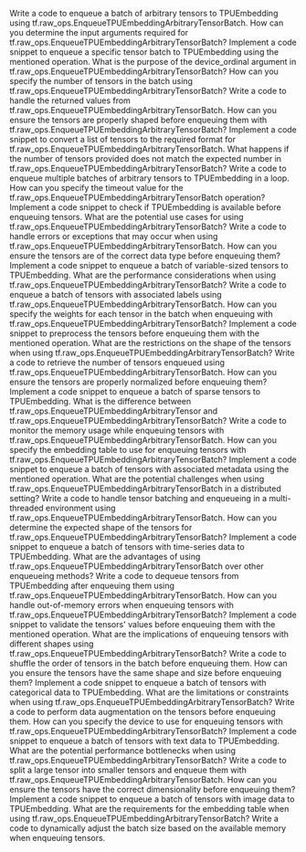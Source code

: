 Write a code to enqueue a batch of arbitrary tensors to TPUEmbedding using tf.raw_ops.EnqueueTPUEmbeddingArbitraryTensorBatch.
How can you determine the input arguments required for tf.raw_ops.EnqueueTPUEmbeddingArbitraryTensorBatch?
Implement a code snippet to enqueue a specific tensor batch to TPUEmbedding using the mentioned operation.
What is the purpose of the device_ordinal argument in tf.raw_ops.EnqueueTPUEmbeddingArbitraryTensorBatch?
How can you specify the number of tensors in the batch using tf.raw_ops.EnqueueTPUEmbeddingArbitraryTensorBatch?
Write a code to handle the returned values from tf.raw_ops.EnqueueTPUEmbeddingArbitraryTensorBatch.
How can you ensure the tensors are properly shaped before enqueuing them with tf.raw_ops.EnqueueTPUEmbeddingArbitraryTensorBatch?
Implement a code snippet to convert a list of tensors to the required format for tf.raw_ops.EnqueueTPUEmbeddingArbitraryTensorBatch.
What happens if the number of tensors provided does not match the expected number in tf.raw_ops.EnqueueTPUEmbeddingArbitraryTensorBatch?
Write a code to enqueue multiple batches of arbitrary tensors to TPUEmbedding in a loop.
How can you specify the timeout value for the tf.raw_ops.EnqueueTPUEmbeddingArbitraryTensorBatch operation?
Implement a code snippet to check if TPUEmbedding is available before enqueuing tensors.
What are the potential use cases for using tf.raw_ops.EnqueueTPUEmbeddingArbitraryTensorBatch?
Write a code to handle errors or exceptions that may occur when using tf.raw_ops.EnqueueTPUEmbeddingArbitraryTensorBatch.
How can you ensure the tensors are of the correct data type before enqueuing them?
Implement a code snippet to enqueue a batch of variable-sized tensors to TPUEmbedding.
What are the performance considerations when using tf.raw_ops.EnqueueTPUEmbeddingArbitraryTensorBatch?
Write a code to enqueue a batch of tensors with associated labels using tf.raw_ops.EnqueueTPUEmbeddingArbitraryTensorBatch.
How can you specify the weights for each tensor in the batch when enqueuing with tf.raw_ops.EnqueueTPUEmbeddingArbitraryTensorBatch?
Implement a code snippet to preprocess the tensors before enqueuing them with the mentioned operation.
What are the restrictions on the shape of the tensors when using tf.raw_ops.EnqueueTPUEmbeddingArbitraryTensorBatch?
Write a code to retrieve the number of tensors enqueued using tf.raw_ops.EnqueueTPUEmbeddingArbitraryTensorBatch.
How can you ensure the tensors are properly normalized before enqueuing them?
Implement a code snippet to enqueue a batch of sparse tensors to TPUEmbedding.
What is the difference between tf.raw_ops.EnqueueTPUEmbeddingArbitraryTensor and tf.raw_ops.EnqueueTPUEmbeddingArbitraryTensorBatch?
Write a code to monitor the memory usage while enqueuing tensors with tf.raw_ops.EnqueueTPUEmbeddingArbitraryTensorBatch.
How can you specify the embedding table to use for enqueuing tensors with tf.raw_ops.EnqueueTPUEmbeddingArbitraryTensorBatch?
Implement a code snippet to enqueue a batch of tensors with associated metadata using the mentioned operation.
What are the potential challenges when using tf.raw_ops.EnqueueTPUEmbeddingArbitraryTensorBatch in a distributed setting?
Write a code to handle tensor batching and enqueueing in a multi-threaded environment using tf.raw_ops.EnqueueTPUEmbeddingArbitraryTensorBatch.
How can you determine the expected shape of the tensors for tf.raw_ops.EnqueueTPUEmbeddingArbitraryTensorBatch?
Implement a code snippet to enqueue a batch of tensors with time-series data to TPUEmbedding.
What are the advantages of using tf.raw_ops.EnqueueTPUEmbeddingArbitraryTensorBatch over other enqueueing methods?
Write a code to dequeue tensors from TPUEmbedding after enqueuing them using tf.raw_ops.EnqueueTPUEmbeddingArbitraryTensorBatch.
How can you handle out-of-memory errors when enqueuing tensors with tf.raw_ops.EnqueueTPUEmbeddingArbitraryTensorBatch?
Implement a code snippet to validate the tensors' values before enqueuing them with the mentioned operation.
What are the implications of enqueuing tensors with different shapes using tf.raw_ops.EnqueueTPUEmbeddingArbitraryTensorBatch?
Write a code to shuffle the order of tensors in the batch before enqueuing them.
How can you ensure the tensors have the same shape and size before enqueuing them?
Implement a code snippet to enqueue a batch of tensors with categorical data to TPUEmbedding.
What are the limitations or constraints when using tf.raw_ops.EnqueueTPUEmbeddingArbitraryTensorBatch?
Write a code to perform data augmentation on the tensors before enqueuing them.
How can you specify the device to use for enqueuing tensors with tf.raw_ops.EnqueueTPUEmbeddingArbitraryTensorBatch?
Implement a code snippet to enqueue a batch of tensors with text data to TPUEmbedding.
What are the potential performance bottlenecks when using tf.raw_ops.EnqueueTPUEmbeddingArbitraryTensorBatch?
Write a code to split a large tensor into smaller tensors and enqueue them with tf.raw_ops.EnqueueTPUEmbeddingArbitraryTensorBatch.
How can you ensure the tensors have the correct dimensionality before enqueuing them?
Implement a code snippet to enqueue a batch of tensors with image data to TPUEmbedding.
What are the requirements for the embedding table when using tf.raw_ops.EnqueueTPUEmbeddingArbitraryTensorBatch?
Write a code to dynamically adjust the batch size based on the available memory when enqueuing tensors.